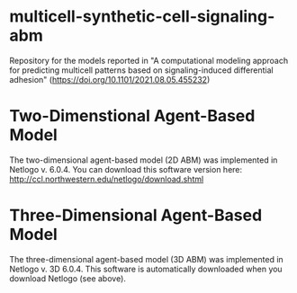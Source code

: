 # multicell-synthetic-cell-signaling-abm
Repository for the models reported in "A computational modeling approach for predicting multicell patterns based on signaling-induced differential adhesion" (https://doi.org/10.1101/2021.08.05.455232)

# Two-Dimenstional Agent-Based Model
The two-dimensional agent-based model (2D ABM) was implemented in Netlogo v. 6.0.4. You can download this software version here: http://ccl.northwestern.edu/netlogo/download.shtml

# Three-Dimensional Agent-Based Model
The three-dimensional agent-based model (3D ABM) was implemented in Netlogo v. 3D 6.0.4. This software is automatically downloaded when you download Netlogo (see above).
